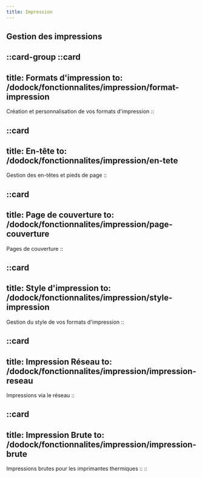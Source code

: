```yaml
---
title: Impression
---
```


## Gestion des impressions

::card-group
  ::card
  ---
  title: Formats d'impression
  to: /dodock/fonctionnalites/impression/format-impression
  ---
  Création et personnalisation de vos formats d'impression
  ::

  ::card
  ---
  title: En-tête
  to: /dodock/fonctionnalites/impression/en-tete
  ---
  Gestion des en-têtes et pieds de page
  ::

  ::card
  ---
  title: Page de couverture
  to: /dodock/fonctionnalites/impression/page-couverture
  ---
  Pages de couverture
  ::

  ::card
  ---
  title: Style d'impression
  to: /dodock/fonctionnalites/impression/style-impression
  ---
  Gestion du style de vos formats d'impression
  ::

  ::card
  ---
  title: Impression Réseau
  to: /dodock/fonctionnalites/impression/impression-reseau
  ---
  Impressions via le réseau
  ::

  ::card
  ---
  title: Impression Brute
  to: /dodock/fonctionnalites/impression/impression-brute
  ---
  Impressions brutes pour les imprimantes thermiques
  ::
::